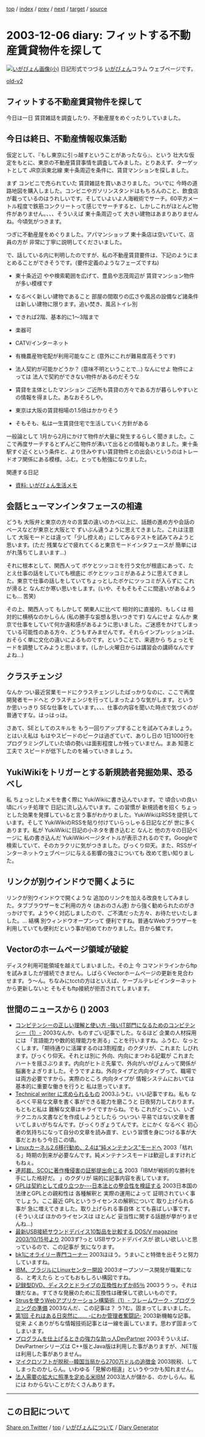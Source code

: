 [top](../index.html) 
 / [index](index.html) 
 / [prev](ig031205.html) 
 / [next](ig031207.html) 
 / [target](https://igapyon.github.io/diary/2003/ig031206.html) 
 / [source](https://github.com/igapyon/diary/blob/gh-pages/2003/ig031206.html.src.md) 

2003-12-06 diary: フィットする不動産賃貸物件を探して
=====================================================================================================
[![いがぴょん画像(小)](https://igapyon.github.io/diary/images/iga200306s.jpg "いがぴょん")](https://igapyon.github.io/diary/memo/memoigapyon.html) 日記形式でつづる [いがぴょん](https://igapyon.github.io/diary/memo/memoigapyon.html)コラム ウェブページです。

[old-v2](ig031206-orig.html)

## フィットする不動産賃貸物件を探して

今日は一日 賃貸雑誌を調査したり、不動産屋をめぐったりしていました。


## 今日は終日、不動産情報収集活動

仮定として、『もし東京に引っ越すということがあったなら』、という 壮大な仮定をもとに、東京の不動産賃貸事情を調査してみました。とりあえず、ターゲットとして JR京浜東北線 東十条周辺を条件に、賃貸マンションを探しました。

まず コンビニで売られていた 賃貸雑誌を買いあさりました。ついでに 今時の道路地図を購入しました。コンビニやガソリンスタンドはもちろんのこと、飲食店が載っているのはうれしいです。そしていよいよ人海戦術でサーチ。60平方メートル程度で鉄筋コンクリートって感じでサーチすると、しかしこれがほとんど物件がありません。、、、そういえば 東十条周辺って 大きい建物はあまりありませんね。今頃気がつきます。

つぎに不動産屋をめぐりました。アパマンショップ 東十条店は空いていて、店員の方が 非常に丁寧に説明してくださいました。

で、話している内に判明したのですが、私の不動産賃貸要件は、下記のようにまとめることができそうです。(要件定義のようなフェーズですね)

* 東十条近辺
  やや検索範囲を広げて、豊島や志茂周辺が 賃貸マンション物件が多い模様です
  
* なるべく新しい建物であること
  部屋の間取りの広さや風呂の設備など諸条件は新しい建物に限ります。追い焚き、風呂トイレ別
  
* できれば2階、基本的に1～3階まで
  
* 楽器可
  
* CATV/インターネット
  
* 有機農産物宅配が利用可能なこと
  (意外にこれが難易度高そうです)
  
* 法人契約が可能かどうか？ (意味不明ということで…)
  なんにせよ 物件によっては 法人で契約ができない物件があるのだそうな
  
* 賃貸を主体としたマンション
  ご近所も賃貸の方々である方が暮らしやすいとの情報を得ました。あなおそろしや。
  
* 東京は大阪の賃貸相場の1.5倍はかかりそう
  
* そもそも、私は一生賃貸住宅で生活していく方針がある

一般論として 1月から2月にかけて物件が大量に発生するらしく聞きました。ここで再度サーチするとずんどこ物件が沸いて出るとの情報もありました。東十条駅すぐ近くという条件と、より住みやすい賃貸物件との出会いというのはトレードオフ関係にある模様。ふむ。とっても勉強になりました。

関連する日記

* [資料: いがぴょん生活メモ](../memo/memolife.html)

## 会話ヒューマンインタフェースの相違

どうも 大阪弁と東京の方々の言葉の違いのカベ以上に、話題の進め方や会話のペースなどが東京と大阪とで ずいぶん違うように思えてきました。これは注意して 大阪モードとは違って「少し控えめ」にしてみるテストを試みてみようと思います。(ただ 残業などで疲れてくると東京モードインタフェースが 簡単にはがれ落ちてしまいます…)

それに根本として、関西人って ボケとツッコミを行う文化が根底にあって、たとえ仕事の話をしていても根底に ボケとツッコミがあるように思えてきました。東京で仕事の話しをしていてちょっとしたボケにツッコミが入らずに これが滑ると なんだか寒い思いをします。(いや、そもそもそこに間違いがあるようにも… 苦笑)

その上、関西人って もしかして 関東人に比べて 相対的に直接的、もしくは 相対的に横柄なのかしらん (私の勝手な妄想＆思いつきです) なんにせよ なんか 東京で仕事をしていて何か違和感があるように思いました。ご迷惑をかけてしまっている可能性のある方々、どうもすみませんです。それらインプレッションは、おそらく単に文化の違いによるものです。ということで、来週から ちょっとモードを調整してみようと思います。(しかし火曜日からは講習会の講師なんですよね…)

## クラスチェンジ

なんか つい最近営業モードにクラスチェンジしたばっかりなのに、ここで再度開発者モードへと クラスチェンジを行ってしまったような気がします。というか思いっきり SEな仕事をしています。、、、仕事の内容を聞いた時点で気づくのが普通ですな。はっはっは。

さあて、SEとしてのスキルを もう一回りアップすることを試みてみましょう。とはいえ私は もはやスピードのピークは過ぎていて、ありし日の 1日1000行をプログラミングしていた頃の勢いは面影程度しか残っていません。まあ 知恵と工夫で スピードが低下したのを補っていきましょう。

## YukiWikiをトリガーとする新規読者発掘効果、恐るべし

私 ちょっとしたメモを書く際に YukiWikiに書き込んでいます。で 頃合いの良い頃にバッチ処理で 日記に流し込んでいます。この習慣が 新規読者を招く ちょっとした効果を発揮していると言う事がわかりました。YukiWikiはRSSを提供しています。そして
YukiWikiのRSSを貼り付けていらっしゃる日記などが 世に多くあります。私が
YukiWikiに日記の小ネタを書き込むと なんと 他の方々の日記ページに 私の書き込んだ
YukiWikiページタイトルが表示されるのです。Googleで検索していて、そのカラクリに気がつきました。びっくり仰天。また、RSSがインターネットウェブページに与える影響の強さについても 改めて思い知りました。

## リンクが別ウインドウで開くように

リンクが別ウインドウで開くような 追加のリンクを加える改良をしてみました。タブブラウザーをご利用の方々
(あおのさん達) から強く勧められたのがきっかけです。ようやく対応しましたので、ご不満だった方々、お待たせいたしました。… 結構 別ウィンドウオープンって 便利ですね。普通なWebブラウザーを利用していても便利だという事が初めてわかりました。目から鱗です。

## Vectorのホームページ領域が破綻

ディスク利用可能領域を越えてしまいました。その上 今 コマンドラインからftpを試みましたが接続できません。しばらくVectorホームページの更新を見合わせます。う～ん。ちなみにtcctの方はといえば、ケーブルテレビインターネットから更新しないと そもそもftp接続が拒否されてしまいます。

## 世間のニュースから () 2003

* [コンピテンシーの正しい理解と使い方 -強いIT部門になるためのコンピテンシー（1）-](http://www.atmarkit.co.jp/fbiz/cstaff/serial/competency/01/01.html)  2003なんか、ものすごい記事でした。なるほど 企業の人材採用には 「言語能力や数的処理能力を測る」ことを行いますね。ふうむ、なっとくします。「期待通りに活躍するのは3割程度」のクダリが、これまた しびれます。びっくり仰天。それとは別に 外向、内向にまつわる記載が これまたハートを揺さぶります。内向がヒトミ先輩で、外向がいがぴょんって関係が 脳裏をよぎりました。そうですよね。外向タイプと内向タイプって、職場では両方必要ですから。実際のところ 内向タイプが 情報システムにおいては 基本的に重要な働きを行うと 私は思っています。
* [Technical writer に求められるもの](http://www.wnishida.com/~wmemo/?date=20031202#p01)  2003ふうむ。いい記事ですね。私も なるべく平易な文章を書く事ができる能力を磨こうと 日夜努力しております。もともと私は 難解な文章はキライですからね。でも これがどっこい、いざ テクニカル文書などを作成しようとしたら ついつい 平易ではない文章を書いてしまいがちなんです。びっくりぎょうてんです。とにかく なるべく 初心者の気持ちになって自分の文章を読み直す、という習慣を身につける事が大事だとおもう今日この頃。
* [Linuxカーネル2.6移行勧め、2.4は“純メンテナンス”モードへ](http://www.zdnet.co.jp/news/0312/06/nebt_08.html)  2003「枯れる」時期の到来が必要なんです。純メンテナンスモードは歓迎しますけれどもねぇ。
* [連邦裁、SCOに著作権侵害の証拠提出命じる](http://www.zdnet.co.jp/news/0312/06/nebt_10.html)  2003「IBMが戦術的な勝利を手にした格好だ。 」のクダリが 端的に記事内容を表しています。
* [GPLは契約として成り立つか---日本法との整合性を検証する](http://japan.cnet.com/news/ent/story/0,2000047623,20062500,00.htm)  2003日本国の法律とGPLとの親和性は 各種解釈と 実際の運用によって 証明されていく事でしょう。ここ最近 GPLというライセンスの解釈について 取り上げられる事が 急に増えてきました。取り上げられる事自体 とても喜ばしい事です。(そういえば ほかのライセンスは ほとんど 妥当性に関する話題が挙がりませんね…)
* [最新USB接続サウンドデバイス10製品を比較する DOS/V magazine 2003/10/15号より](http://www.sbpnet.jp/vwalker/series/testlab/art.asp?newsid=5959)  2003ず?っと USBサウンドデバイスが 欲しい欲しいと思っているので、この記事が 気になります。
* [bk1にオライリー専門コーナー](http://www.zdnet.co.jp/news/0312/05/njbt_03.html)  2003ほほう。うまいこと特徴を出そうと努力していますね。
* [IBM、ブラジルにLinuxセンター開設](http://www.zdnet.co.jp/news/0312/06/nebt_02.html)  2003オープンソース開発が職業になる、と考えたら とってもおもしろい構図ですね。
* [記録型DVD、ディスクとドライブの互換性わずか85％](http://www.zdnet.co.jp/news/0312/06/nebt_07.html)  2003ううっ。それは嫌だなぁ。すてきな発展のために互換性は確保して欲しいものです。
* [Strusを使うWebアプリケーション構築術（1）- フレームワーク・プログラミングの準備](http://www.atmarkit.co.jp/fjava/rensai3/struts01/struts01_1.html)  2003なんだ、この記事は？ う?む。固まってしまいました。
* [第1回 それはある日突然に…… -にわか管理者奮闘記-](http://www.atmarkit.co.jp/fsecurity/rensai/beginner01/beginner01.html)  2003新機軸な記事。従来 よくありがちな情報技術記事とは一線を画しています。思わず固まってしまいます。
* [プログラムを仕上げるときの強力な助っ人DevPartner](http://www.atmarkit.co.jp/fdotnet/tools/devpartner/devpartner_01.html)  2003そういえば、DevPartnerシリーズは C++版とJava版は利用した事がありますが、.NET版は利用した事がありません。
* [マイクロソフトが脱税--韓国当局から2700万ドルの追徴金](http://japan.cnet.com/news/media/story/0,2000047715,20062498,00.htm)  2003脱税、してしまったのかしらん。いわゆる「見解の相違」というやつかも知れません。
* [法人需要の拡大に照準を定める米IBM](http://japan.cnet.com/news/ent/story/0,2000047623,20062496,00.htm)  2003法人が儲かる、のかしらん。私には わからないことがたくさんあります。


----------------------------------------------------------------------------------------------------

## この日記について

[Share on Twitter](https://twitter.com/intent/tweet?hashtags=igapyon%2Cdiary%2C%E3%81%84%E3%81%8C%E3%81%B4%E3%82%87%E3%82%93&text=%E3%83%95%E3%82%A3%E3%83%83%E3%83%88%E3%81%99%E3%82%8B%E4%B8%8D%E5%8B%95%E7%94%A3%E8%B3%83%E8%B2%B8%E7%89%A9%E4%BB%B6%E3%82%92%E6%8E%A2%E3%81%97%E3%81%A6&url=https%3A%2F%2Figapyon.github.io%2Fdiary%2F2003%2Fig031206.html) / [top](../index.html) / [いがぴょんについて](https://igapyon.github.io/diary/memo/memoigapyon.html) / [Diary Generator](https://github.com/igapyon/igapyonv3)
